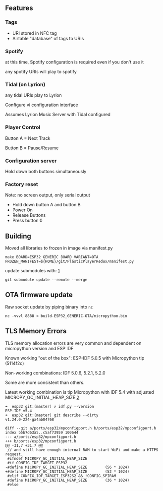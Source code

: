 
## Features
### Tags
* URI stored in NFC tag
* Airtable "database" of tags to URIs

### Spotify
at this time, Spotify configuration is required even if you don't use it

any spotify URIs will play to spotify

### Tidal (on Lyrion)
any tidal URIs play to Lyrion

Configure vi configuration interface

Assumes Lyrion Music Server with Tidal configured

### Player Control
Button A = Next Track

Button B = Pause/Resume

### Configuration server
Hold down both buttons simultaneously

### Factory reset
Note: no screen output, only serial output

* Hold down button A and button B
* Power On
* Release Buttons
* Press button 0

## Building

Moved all libraries to frozen in image via manifest.py

```
make BOARD=ESP32_GENERIC BOARD_VARIANT=OTA FROZEN_MANIFEST=${HOME}/git/PlasticPlayerRedux/manifest.py
```

update submodules with: [1]

```
git submodule update --remote --merge
```

## OTA firmware update
Raw socket update by piping binary into `nc`

```
nc -vvvl 8888 < build-ESP32_GENERIC-OTA/micropython.bin
```

## TLS Memory Errors

TLS memory allocation errors are very common and dependent on micropython version and ESP IDF

Known working "out of the box": ESP-IDF 5.0.5 with Micropython tip (5114f2c)

Non-working combinations: IDF 5.0.6, 5.2.1, 5.2.0

Some are more consistent than others.

Latest working combination is tip Micropython with IDF 5.4 with adjusted MICROPY_GC_INITIAL_HEAP_SIZE [2]

```
➜  esp32 git:(master) ✗ idf.py --version
ESP-IDF v5.4
➜  esp32 git:(master) git describe --dirty
v1.24.0-224-ga4ab84768
```

```
diff --git a/ports/esp32/mpconfigport.h b/ports/esp32/mpconfigport.h
index b5b7d63a5..c5af73959 100644
--- a/ports/esp32/mpconfigport.h
+++ b/ports/esp32/mpconfigport.h
@@ -31,7 +31,7 @@
 // and still have enough internal RAM to start WiFi and make a HTTPS request.
 #ifndef MICROPY_GC_INITIAL_HEAP_SIZE
 #if CONFIG_IDF_TARGET_ESP32
-#define MICROPY_GC_INITIAL_HEAP_SIZE        (56 * 1024)
+#define MICROPY_GC_INITIAL_HEAP_SIZE        (52 * 1024)
 #elif CONFIG_IDF_TARGET_ESP32S2 && !CONFIG_SPIRAM
 #define MICROPY_GC_INITIAL_HEAP_SIZE        (36 * 1024)
 #else
```

[1]: https://stackoverflow.com/a/21195182/9140788
[2]: https://github.com/micropython/micropython/issues/16650
